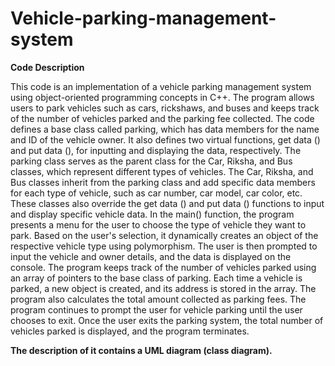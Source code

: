 # Vehicle-parking-management-system
**Code Description**

This code is an implementation of a vehicle parking management system using object-oriented programming concepts in C++. The program allows users to park vehicles such as cars, rickshaws, and buses and keeps track of the number of vehicles parked and the parking fee collected.
The code defines a base class called parking, which has data members for the name and ID of the vehicle owner. It also defines two virtual functions, get data () and put data (), for inputting and displaying the data, respectively. The parking class serves as the parent class for the Car, Riksha, and Bus classes, which represent different types of vehicles.
The Car, Riksha, and Bus classes inherit from the parking class and add specific data members for each type of vehicle, such as car number, car model, car color, etc. These classes also override the get data () and put data () functions to input and display specific vehicle data.
In the main() function, the program presents a menu for the user to choose the type of vehicle they want to park. Based on the user's selection, it dynamically creates an object of the respective vehicle type using polymorphism. The user is then prompted to input the vehicle and owner details, and the data is displayed on the console.
The program keeps track of the number of vehicles parked using an array of pointers to the base class of parking. Each time a vehicle is parked, a new object is created, and its address is stored in the array. The program also calculates the total amount collected as parking fees.
The program continues to prompt the user for vehicle parking until the user chooses to exit. Once the user exits the parking system, the total number of vehicles parked is displayed, and the program terminates.

**The description of it contains a UML diagram (class diagram).**
